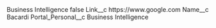<?xml version="1.0" encoding="UTF-8"?>
<CustomMetadata xmlns="http://soap.sforce.com/2006/04/metadata" xmlns:xsi="http://www.w3.org/2001/XMLSchema-instance" xmlns:xsd="http://www.w3.org/2001/XMLSchema">
    <label>Business Intelligence</label>
    <protected>false</protected>
    <values>
        <field>Link__c</field>
        <value xsi:type="xsd:string">https://www.google.com</value>
    </values>
    <values>
        <field>Name__c</field>
        <value xsi:type="xsd:string">Bacardi</value>
    </values>
    <values>
        <field>Portal_Personal__c</field>
        <value xsi:type="xsd:string">Business Intelligence</value>
    </values>
</CustomMetadata>
